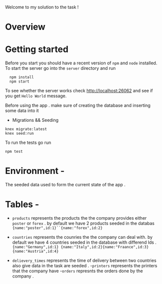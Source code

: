 Welcome to my solution to the task !


# Overview

# Getting started
Before you start you should have a recent version of `npm` and `node`
installed.
To start the server go into the `server` directory and run
```
  npm install
  npm start
```
To see whether the server works check <http://localhost:26062> and see if you
get `Hello World` message.

Before using the app . make sure of creating the database and inserting some data into it 
- Migrations && Seeding 
```
knex migrate:latest
knex seed:run
```
To run the tests go run
```
npm test
```

# Environment -
The seeded data used to form the current state of the app . 

# Tables -
- `products` represents the products the the company provides either `poster` or `forex` . 
by default we have 2 products seeded in the databas `{name:"poster",id:1}``{name:"forex",id:2}`
- `countries` represents the counries the the company can deal with.
by default we have 4 countries seeded in the database with differend Ids .`{name:"Germany",id:1}
{name:"Italy",id:2}{name:"Fraance",id:3}{name:"Austria",id:4}`

- `delievery_times` represents the time of delivery between two countries 
also give data in the task are seeded .
-`printers` represents the printers that the company have 
-`orders` represnts the orders done by the company .
